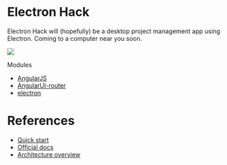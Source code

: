 # Electron Hack

Electron Hack will (hopefully) be a desktop project management app using Electron.
Coming to a computer near you soon.

![](https://cloud.githubusercontent.com/assets/5366355/7550639/d7ec18b4-f669-11e4-9599-8514083a5d72.PNG)

Modules
* [AngularJS](https://github.com/angular/angular.js)
* [AngularUI-router](https://github.com/angular-ui/ui-router)
* [electron](https://github.com/atom/electron)

# References

* [Quick start](https://github.com/atom/electron/blob/master/docs/tutorial/quick-start.md "Getting started with Electron")
* [Official docs](https://github.com/atom/electron/tree/master/docs "Electron documentation")
* [Architecture overview](https://github.com/ilyavorobiev/atom-docs/blob/master/atom-shell/Architecture.md "Electron architecture")

